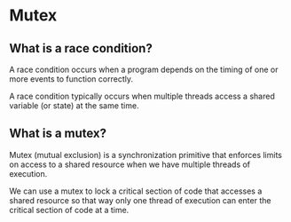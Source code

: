 # Mutex

## What is a race condition?

A race condition occurs when a program depends on the timing of one or more events to function correctly.

A race condition typically occurs when multiple threads access a shared variable (or state) at the same time.

## What is a mutex?

Mutex (mutual exclusion) is a synchronization primitive that enforces limits on access to a shared resource when we have multiple threads of execution.

We can use a mutex to lock a critical section of code that accesses a shared resource so that way only one thread of execution can enter the critical section of code at a time.

